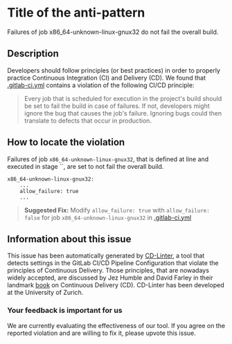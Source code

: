 
# Title of the anti-pattern
Failures of job x86_64-unknown-linux-gnux32 do not fail the overall build.

## Description
Developers should follow principles (or best practices) in order to properly practice Continuous Integration (CI) and Delivery (CD).
We found that [.gitlab-ci.yml](https://gitlab.com/susurrus/fat-rs/blob/master/.gitlab-ci.yml) contains a violation of the following CI/CD principle:

> Every job that is scheduled for execution in the project's build should be set to fail the build in case of failures.
If not, developers might ignore the bug that causes the job's failure. Ignoring bugs could then translate to defects that occur in production.

## How to locate the violation
Failures of job `x86_64-unknown-linux-gnux32`, that is defined at line  and executed in stage ``, are set to not fail the overall build.

```
x86_64-unknown-linux-gnux32:
    ...
    allow_failure: true
    ...
```

> **Suggested Fix:** Modify ```allow_failure: true``` with ```allow_failure: false``` for job `x86_64-unknown-linux-gnux32` in [.gitlab-ci.yml](https://gitlab.com/susurrus/fat-rs/blob/master/.gitlab-ci.yml)

## Information about this issue

This issue has been automatically generated by [CD-Linter](https://gitlab.com/Jancso/configuration-analytics), a tool that detects settings in the GitLab CI/CD Pipeline Configuration that violate the principles of Continuous Delivery. Those principles, that are nowadays widely accepted, are discussed by Jez Humble and David Farley in their landmark [book](https://www.oreilly.com/library/view/continuous-delivery-reliable/9780321670250/) on Continuous Delivery (CD). CD-Linter has been developed at the University of Zurich.

### Your feedback is important for us
We are currently evaluating the effectiveness of our tool. If you agree on the reported violation and are willing to fix it, please upvote this issue.